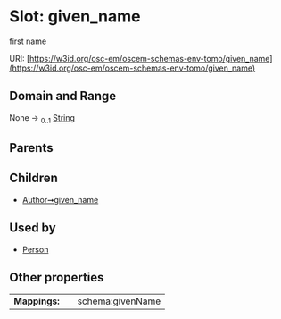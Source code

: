 
# Slot: given_name

first name

URI: [https://w3id.org/osc-em/oscem-schemas-env-tomo/given_name](https://w3id.org/osc-em/oscem-schemas-env-tomo/given_name)


## Domain and Range

None &#8594;  <sub>0..1</sub> [String](types/String.md)

## Parents


## Children

 *  [Author➞given_name](Author_given_name.md)

## Used by

 * [Person](Person.md)

## Other properties

|  |  |  |
| --- | --- | --- |
| **Mappings:** | | schema:givenName |